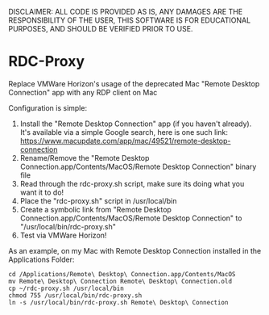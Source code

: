 DISCLAIMER:  ALL CODE IS PROVIDED AS IS, ANY DAMAGES ARE THE RESPONSIBILITY OF THE USER, THIS SOFTWARE IS FOR EDUCATIONAL PURPOSES, AND SHOULD BE VERIFIED PRIOR TO USE.


# RDC-Proxy
Replace VMWare Horizon's usage of the deprecated Mac "Remote Desktop Connection" app with any RDP client on Mac 

Configuration is simple:

1. Install the "Remote Desktop Connection" app (if you haven't already).  It's available via a simple Google search, here is one such link: https://www.macupdate.com/app/mac/49521/remote-desktop-connection
2. Rename/Remove the "Remote Desktop Connection.app/Contents/MacOS/Remote Desktop Connection" binary file
3. Read through the rdc-proxy.sh script, make sure its doing what you want it to do! 
4. Place the "rdc-proxy.sh" script in /usr/local/bin
5. Create a symbolic link from "Remote Desktop Connection.app/Contents/MacOS/Remote Desktop Connection" to "/usr/local/bin/rdc-proxy.sh"
6. Test via VMWare Horizon!

As an example, on my Mac with Remote Desktop Connection installed in the Applications Folder:

```
cd /Applications/Remote\ Desktop\ Connection.app/Contents/MacOS
mv Remote\ Desktop\ Connection Remote\ Desktop\ Connection.old
cp ~/rdc-proxy.sh /usr/local/bin
chmod 755 /usr/local/bin/rdc-proxy.sh
ln -s /usr/local/bin/rdc-proxy.sh Remote\ Desktop\ Connection
```
